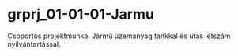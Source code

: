 # grprj_01-01-01-Jarmu
Csoportos projektmunka. Jármű üzemanyag tankkal és utas létszám nyilvántartással.

